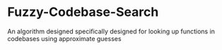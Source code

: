 # Fuzzy-Codebase-Search
An algorithm designed specifically designed for looking up functions in codebases using approximate guesses
